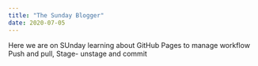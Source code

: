```yaml
---
title: "The Sunday Blogger"
date: 2020-07-05
---
```


Here we are on SUnday learning about GitHub Pages to manage workflow
Push and pull, Stage- unstage and commit
